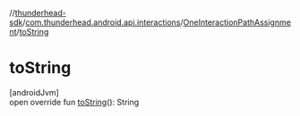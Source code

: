 //[thunderhead-sdk](../../../index.md)/[com.thunderhead.android.api.interactions](../index.md)/[OneInteractionPathAssignment](index.md)/[toString](to-string.md)

# toString

[androidJvm]\
open override fun [toString](to-string.md)(): String

